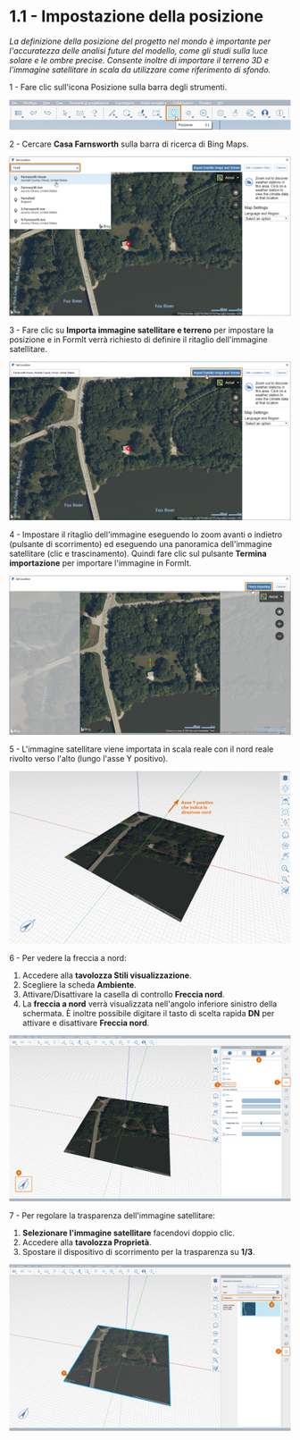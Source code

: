 # 1.1 - Impostazione della posizione

_La definizione della posizione del progetto nel mondo è importante per l'accuratezza delle analisi future del modello, come gli studi sulla luce solare e le ombre precise. Consente inoltre di importare il terreno 3D e l'immagine satellitare in scala da utilizzare come riferimento di sfondo._

1 - Fare clic sull'icona Posizione sulla barra degli strumenti.

![](<../../.gitbook/assets/0 (2) (1).png>)

2 - Cercare **Casa Farnsworth** sulla barra di ricerca di Bing Maps.

![](<../../.gitbook/assets/1 (20) (1).png>)

3 - Fare clic su **Importa immagine satellitare e terreno** per impostare la posizione e in FormIt verrà richiesto di definire il ritaglio dell'immagine satellitare.

![](<../../.gitbook/assets/2 (13) (1).png>)

4 - Impostare il ritaglio dell'immagine eseguendo lo zoom avanti o indietro (pulsante di scorrimento) ed eseguendo una panoramica dell'immagine satellitare (clic e trascinamento). Quindi fare clic sul pulsante **Termina importazione** per importare l'immagine in FormIt.

![](<../../.gitbook/assets/3 (2) (1).png>)

5 - L'immagine satellitare viene importata in scala reale con il nord reale rivolto verso l'alto (lungo l'asse Y positivo).

![](<../../.gitbook/assets/4 (14).png>)

6 - Per vedere la freccia a nord:

1. Accedere alla **tavolozza Stili visualizzazione**.
2. Scegliere la scheda **Ambiente**.
3. Attivare/Disattivare la casella di controllo **Freccia nord**.
4. La **freccia a nord** verrà visualizzata nell'angolo inferiore sinistro della schermata. È inoltre possibile digitare il tasto di scelta rapida **DN** per attivare e disattivare **Freccia nord**.

![](<../../.gitbook/assets/5 (13).png>)

7 - Per regolare la trasparenza dell'immagine satellitare:

1. **Selezionare l'immagine satellitare** facendovi doppio clic.
2. Accedere alla **tavolozza Proprietà**.
3. Spostare il dispositivo di scorrimento per la trasparenza su **1/3**.

![](<../../.gitbook/assets/6 (2).png>)
